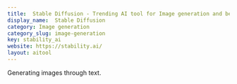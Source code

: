```yaml
---
title:  Stable Diffusion - Trending AI tool for Image generation and best alternatives
display_name:  Stable Diffusion
category: Image generation
category_slug: image-generation
key: stability_ai
website: https://stability.ai/
layout: aitool
---
```


Generating images through text.
